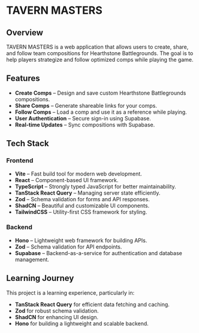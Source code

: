 # TAVERN MASTERS

## Overview

TAVERN MASTERS is a web application that allows users to create, share, and follow team compositions for Hearthstone Battlegrounds. The goal is to help players strategize and follow optimized comps while playing the game.

## Features

- **Create Comps** – Design and save custom Hearthstone Battlegrounds compositions.
- **Share Comps** – Generate shareable links for your comps.
- **Follow Comps** – Load a comp and use it as a reference while playing.
- **User Authentication** – Secure sign-in using Supabase.
- **Real-time Updates** – Sync compositions with Supabase.

## Tech Stack

### Frontend

- **Vite** – Fast build tool for modern web development.
- **React** – Component-based UI framework.
- **TypeScript** – Strongly typed JavaScript for better maintainability.
- **TanStack React Query** – Managing server state efficiently.
- **Zod** – Schema validation for forms and API responses.
- **ShadCN** – Beautiful and customizable UI components.
- **TailwindCSS** – Utility-first CSS framework for styling.

### Backend

- **Hono** – Lightweight web framework for building APIs.
- **Zod** – Schema validation for API endpoints.
- **Supabase** – Backend-as-a-service for authentication and database management.

## Learning Journey

This project is a learning experience, particularly in:

- **TanStack React Query** for efficient data fetching and caching.
- **Zod** for robust schema validation.
- **ShadCN** for enhancing UI design.
- **Hono** for building a lightweight and scalable backend.
